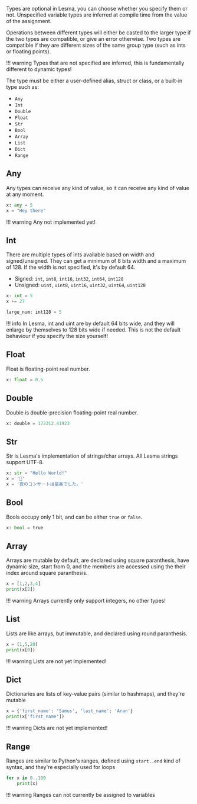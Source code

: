 Types are optional in Lesma, you can choose whether you specify them or not. Unspecified variable types are inferred at compile time from the value of the assignment.

Operations between different types will either be casted to the larger type if the two types are compatible, or give an error otherwise. Two types are compatible if they are different sizes of the same group type (such as ints or floating points).

!!! warning
	Types that are not specified are inferred, this is fundamentally different to dynamic types!

The type must be either a user-defined alias, struct or class, or a built-in type such as:

- `Any`
- `Int`
- `Double`
- `Float`
- `Str`
- `Bool`
- `Array`
- `List`
- `Dict`
- `Range`


## Any

Any types can receive any kind of value, so it can receive any kind of value at any moment.

```py
x: any = 5
x = "Hey there"
```

!!! warning
    Any not implemented yet!

## Int
There are multiple types of ints available based on width and signed/unsigned. They can get a minimum of 8 bits width and a maximum of 128. If the width is not specified, it's by default 64.
  - Signed: `int`, `int8`, `int16`, `int32`, `int64`, `int128`
  - Unsigned: `uint`, `uint8`, `uint16`, `uint32`, `uint64`, `uint128`

```py
x: int = 5
x += 27

large_num: int128 = 5
```
!!! info
	In Lesma, int and uint are by default 64 bits wide, and they will enlarge by themselves to 128 bits wide if needed. This is not the default behaviour if you specify the size yourself!

## Float
Float is floating-point real number.

```py
x: float = 0.5
```

## Double
Double is double-precision floating-point real number.

```py
x: double = 172312.41923
```

## Str
Str is Lesma's implementation of strings/char arrays. All Lesma strings support UTF-8.

```py
x: str = "Hello World!"
x = '🍌'
x = '夜のコンサートは最高でした。'
```

## Bool
Bools occupy only 1 bit, and can be either `true` or `false`.
```py
x: bool = true
```

## Array
Arrays are mutable by default, are declared using square paranthesis, have dynamic size, start from 0, and the members are accessed using the their index around square paranthesis.

```py
x = [1,2,3,4]
print(x[2])
```

!!! warning
	Arrays currently only support integers, no other types!

## List
Lists are like arrays, but immutable, and declared using round paranthesis.

```py
x = (1,5,20)
print(x[0])
```

!!! warning
	Lists are not yet implemented!

## Dict
Dictionaries are lists of key-value pairs (similar to hashmaps), and they're mutable

```py
x = {'first_name': 'Samus', 'last_name': 'Aran'}
print(x['first_name'])
```


!!! warning
	Dicts are not yet implemented!

## Range
Ranges are similar to Python's ranges, defined using `start..end` kind of syntax, and they're especially used for loops

```py
for x in 0..100
	print(x)
```

!!! warning
	Ranges can not currently be assigned to variables